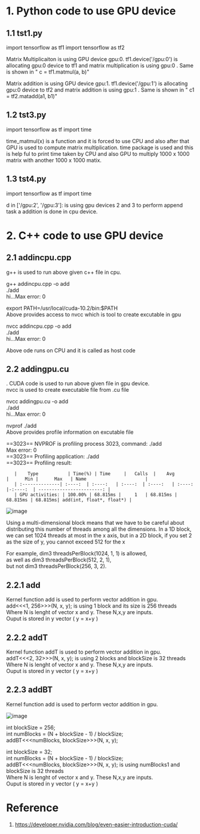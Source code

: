 
# 1. Python code to use GPU device
 
 ##  1.1  tst1.py 
  
import tensorflow as tf1
import tensorflow as tf2

 Matrix Multiplicaiton is using GPU device gpu:0. 
 tf1.device('/gpu:0') is  allocating gpu:0 device to tf1 and   matrix multiplication is using  gpu:0 .  Same is shown in " c = tf1.matmul(a, b)" 

 Matrix addition is using GPU device gpu:1. 
 tf1.device('/gpu:1') is  allocating gpu:0 device to tf2 and   matrix addition is using  gpu:1 .  Same is shown in "   c1 = tf2.matadd(a1, b1)" 
 
 
 
 ##  1.2  tst3.py 
  
import tensorflow as tf
import time

time_matmul(x) is a function and it is forced to  use CPU and also after that GPU is used to compute matrix multiplication.  time package is used and this is help ful to print time taken by CPU and also GPU to multiply 1000 x 1000 matrix with another 1000 x 1000 matix. 
 
 
  ##  1.3  tst4.py 
  
import tensorflow as tf
import time

d in ['/gpu:2', '/gpu:3']: is using  gpu devices 2  and 3 to perform append task a 
addition is done in cpu device.
 
# 2. C++ code to use GPU device
  
 ##  2.1  addincpu.cpp
  g++ is used to run above given c++ file in cpu. 
 
 g++ addincpu.cpp -o add <br>
 ./add  <br>
 hi...Max error: 0 <br>


export PATH=/usr/local/cuda-10.2/bin:$PATH <br>
Above provides access to nvcc which is tool to create excutable in gpu <br>

 nvcc addincpu.cpp -o add <br>
 ./add  <br>
 hi...Max error: 0 <br>

 
 Above ode  runs on  CPU  and it is called as  host code
 
  
 ##  2.2  addingpu.cu  <br>
  .
  CUDA code is used to run above given file in gpu device.   <br>
  nvcc is used to create executable file from .cu file
  
   nvcc addingpu.cu -o add <br>
 ./add  <br>
 hi...Max error: 0 <br>
 
  
  nvprof ./add <br>
  Above provides profile information on excutable file
  
  ==3023== NVPROF is profiling process 3023, command: ./add <br>
Max error: 0 <br>
==3023== Profiling application: ./add <br>
==3023== Profiling result:  <br>

       |	Type           | Time(%) | Time     | 	Calls  |	Avg   	  |      Min |  	Max   | Name                      | 
       | :--------------| :----:  | :----:   | :----:  | :----:   | :----:   |-:----:  | ------------------------: | 
       | GPU activities: | 100.00% | 68.815ms |     1   | 68.815ms | 68.815ms | 68.815ms| add(int, float*, float*) | 


  
   ![image](https://user-images.githubusercontent.com/58679469/229171538-cc2a6003-f07d-4e29-8128-603b3c0267da.png)
   
Using a multi-dimensional block means that we have to be careful about distributing this number of threads among all the dimensions. In a 1D block, we can set 1024 threads at most in the x axis, but in a 2D block, if you set 2 as the size of y, you cannot exceed 512 for the x

For example, 
dim3 threadsPerBlock(1024, 1, 1) is allowed,  <br>
as well as dim3 threadsPerBlock(512, 2, 1),  <br>
but not dim3 threadsPerBlock(256, 3, 2).<br>

  
  
  ## 2.2.1  add
  Kernel function add is used to perform vector addition in gpu.  <br>
  add<<<1, 256>>>(N, x, y);  is using 1 block and its size is 256 threads   <br>
  Where N is lenght of vector x and y. These N,x,y are inputs.  <br>
  Ouput is stored in y vector ( y = x+y )
  
  ## 2.2.2  addT
  Kernel function addT is used to perform vector addition in gpu.  <br>
  addT<<<2, 32>>>(N, x, y);  is using 2 blocks and blockSize is 32 threads   <br>
  Where N is lenght of vector x and y. These N,x,y are inputs.  <br>
  Ouput is stored in y vector ( y = x+y )
  
  
   ## 2.2.3  addBT
  Kernel function add is used to perform vector addition in gpu.  <br>
  
  ![image](https://user-images.githubusercontent.com/58679469/229173375-a1c4ba72-9d7e-4cfd-8dc1-8f2cfed69986.png)

int blockSize = 256; <br> 
int numBlocks = (N + blockSize - 1) / blockSize; <br> 
addBT<<<numBlocks, blockSize>>>(N, x, y); <br> 


  
  int blockSize = 32;  <br>
   int numBlocks = (N + blockSize - 1) / blockSize;  <br> 
  addBT<<<numBlocks, blockSize>>>(N, x, y);  is using numBlocks1 and blockSize is 32 threads  <br>
  Where N is lenght of vector x and y. These N,x,y are inputs. <br>
  Ouput is stored in y vector ( y = x+y )
  
  
  
  
  # Reference
  1. https://developer.nvidia.com/blog/even-easier-introduction-cuda/ <br> 
